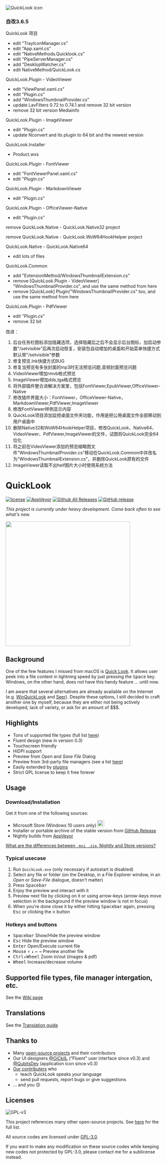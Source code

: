 
![QuickLook icon](https://user-images.githubusercontent.com/1687847/29485863-8cd61b7c-84e2-11e7-97d5-eacc2ba10d28.png)

### 自改3.6.5

QuickLook 项目
- edit "TrayIconManager.cs"
- edit "App.xaml.cs"
- edit "NativeMethods.Quicklook.cs"
- edit "PipeServerManager.cs"
- add "DesktopWatcher.cs"
- edit NativeMethod/QuickLook.cs

QuickLook.Plugin - VideoViewer
- edit "ViewPanel.xaml.cs"
- edit "Plugin.cs"
- add "WindowsThumbnailProvider.cs"
- update LavFilters 0.72 to 0.74.1 and remove 32 bit version
- remove 32 bit version Mediainfo

QuickLook.Plugin - ImageViewer
- edit "Plugin.cs"
- update Nconvert and its plugin to 64 bit and the newest version

QuickLook.Installer
- Product.wxs

QuickLook.Plugin - FontViewer
- edit "FontViewerPanel.xaml.cs"
- edit "Plugin.cs"

QuickLook.Plugin - MarkdownViewer
- edit "Plugin.cs"

QuickLook.Plugin - OfficeViewer-Native
- edit "Plugin.cs"

remove QuickLook.Native - QuickLook.Native32 project

remove QuickLook.Native - QuickLook.WoW64HookHelper project

QuickLook.Native - QuickLook.Native64
- edit lots of files

QuickLook.Common
- add "ExtensionMethod/WindowsThumbnailExtension.cs"
- remove [QuickLook.Plugin - VideoViewer] "WindowsThumbnailProvider.cs", and use the same method from here
- remove [QuickLook] Plugin/"WindowsThumbnailProvider.cs" too, and use the same method from here

QuickLook.Plugin - PdfViewer
- edit "Plugin.cs"
- remove 32 bit 

改进：
1. 后台任务栏图标添加隐藏选项，选择隐藏后之后不会显示后台图标，加启动参数"/setvisible"后再次启动恢复，安装包自动增加的桌面和开始菜单快捷方式默认带"/setvisible"参数
1. 修复预览.lnk快捷方式BUG
1. 修复当预览有多张封面的mp3时无法预览问题,音频封面预览问题
1. VideoViewer增加rmvb格式预览
1. ImageViewer增加dds,tga格式预览
1. 将外部插件整合进解决方案里，包括FontViewer,EpubViewer,OfficeViewer-Native
1. 修改插件界面大小：FontViewer，OfficeViewer-Native，MarkdownViewer,PdfViewer,ImageViewer
1. 修改FontViewer样例显示内容
1. QuickLook项目添加监控桌面文件夹功能，作用是把公用桌面文件全部移动到用户桌面中
1. 删除Native32和WoW64HookHelper项目，修改QuickLook、Native64、VideoViewer、PdfViewer,ImageViewer的文件，试图将QuickLook完全64位化
1. 将之前在VideoViewer添加的预览缩略图文件"WindowsThumbnailProvider.cs"移动在QuickLook.Common中并改名为"WindowsThumbnailExtension.cs"，并删除QuickLook原有的文件
1. ImageViewer读取不出heif图片大小时使用系统方法

# QuickLook

[![license](https://img.shields.io/github/license/QL-Win/QuickLook.svg)](https://www.gnu.org/licenses/gpl-3.0.en.html)
[![AppVeyor](https://img.shields.io/appveyor/ci/xupefei/QuickLook.svg)](https://ci.appveyor.com/project/xupefei/QuickLook)
[![Github All Releases](https://img.shields.io/github/downloads/QL-Win/QuickLook/total.svg)](https://github.com/QL-Win/QuickLook/releases)
[![GitHub release](https://img.shields.io/github/release/QL-Win/QuickLook.svg)](https://github.com/QL-Win/QuickLook/releases/latest)

*This project is currently under heavy development. Come back often to see what's new.*

<img src="https://user-images.githubusercontent.com/1687847/64730506-2a60d100-d4e8-11e9-95a6-f13dbd869b2a.jpeg" width="400">

## Background
One of the few features I missed from macOS is [Quick Look](https://en.wikipedia.org/wiki/Quick_Look). It allows user peek into a file content in lightning speed by just pressing the <kbd>Space</kbd> key. Windows, on the other hand, does not have this handy feature ... until now.

I am aware that several alternatives are already available on the Internet (e.g. [WinQuickLook](https://github.com/shibayan/WinQuickLook) and [Seer](https://github.com/ccseer/Seer)). Despite these options, I still decided to craft another one by myself, because they are either not being actively developed, lack of variety, or ask for an amount of $$$.

## Highlights

 - Tons of supported file types (full list [here](https://github.com/QL-Win/QuickLook/wiki/Supported-File-Types))
 - Fluent design (new in version 0.3)
 - Touchscreen friendly
 - HiDPI support
 - Preview from *Open* and *Save File* Dialog
 - Preview from 3rd-party file managers (see a list [here](https://github.com/QL-Win/QuickLook/wiki/File-Managers))
 - Easily extended by [plugins](https://github.com/QL-Win/QuickLook/wiki/Available-Plugins)
 - Strict GPL license to keep it free forever

## Usage

### Download/Installation

Get it from one of the following sources:

  * Microsoft Store (Windows 10 users only) <a href="https://www.microsoft.com/store/apps/9nv4bs3l1h4s?ocid=badge" target="_blank"><img src="https://assets.windowsphone.com/13484911-a6ab-4170-8b7e-795c1e8b4165/English_get_L_InvariantCulture_Default.png" height="22px" alt="Store Link" /></a> 
  * Installer or portable archive of the stable version from [GitHub Release](https://github.com/QL-Win/QuickLook/releases) 
  * Nightly builds from [AppVeyor](https://ci.appveyor.com/project/xupefei/quicklook/build/artifacts)

[What are the differences between `.msi`, `.zip`, Nightly and Store versions?](https://github.com/QL-Win/QuickLook/wiki/Differences-Between-Distributions)


### Typical usecase

1. Run `QuickLook.exe` (only necessary if autostart is disabled)
1. Select any file or folder (on the Desktop, in a File Explorer window, in an *Open* or *Save-File* dialogue, doesn't matter)
1. Press <kbd>Spacebar</kbd>
1. Enjoy the preview and interact with it
1. Preview next file by clicking on it or using arrow-keys (arrow-keys move selection in the background if the preview window is not in focus)
1. When you're done close it by either hitting <kbd>Spacebar</kbd> again, pressing <kbd>Esc</kbd> or clicking the `⨉` button

### Hotkeys and buttons

 - <kbd>Spacebar</kbd> Show/Hide the preview window
 - <kbd>Esc</kbd> Hide the preview window
 - <kbd>Enter</kbd> Open/Execute current file
 - <kbd>Mouse</kbd> <kbd>↑</kbd> <kbd>↓</kbd> <kbd>←</kbd> <kbd>→</kbd> Preview another file
 - <kbd>Ctrl</kbd>+<kbd>Wheel</kbd> Zoom in/out (images & pdf)
 - <kbd>Wheel</kbd> Increase/decrease volume

## Supported file types, file manager intergation, etc.

See the [Wiki page](https://github.com/QL-Win/QuickLook/wiki)

## Translations

See the [Translation guide](https://github.com/QL-Win/QuickLook/wiki/Translations)

## Thanks to

 - Many [open-source projects](https://github.com/QL-Win/QuickLook/wiki/On-the-Shoulders-of-Giants) and their contributors
 - Our UI designers [@OiCkilL](https://twitter.com/OiCkilL) (“Fluent” user interface since v0.3) and [@QubitsDev](https://twitter.com/qubitsdev) (application icon since v0.3)
 - [Our contributers](https://github.com/QL-Win/QuickLook/graphs/contributors) who
     - teach QuickLook speaks *your* language
     - send pull requests, report bugs or give suggestions
 - ... and you 😊

## Licenses

![GPL-v3](https://www.gnu.org/graphics/gplv3-127x51.png)

This project references many other open-source projects. See [here](https://github.com/QL-Win/QuickLook/wiki/On-the-Shoulders-of-Giants) for the full list.

All source codes are licensed under [GPL-3.0](https://opensource.org/licenses/GPL-3.0).

If you want to make any modification on these source codes while keeping new codes not protected by GPL-3.0, please contact me for a sublicense instead.
